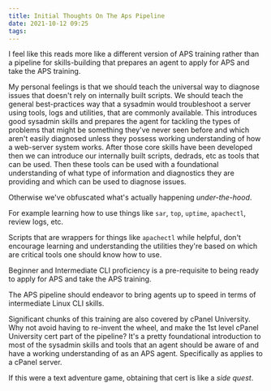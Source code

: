 ```yaml
---
title: Initial Thoughts On The Aps Pipeline
date: 2021-10-12 09:25
tags:
---
```


I feel like this reads more like a different version of APS training rather than
a pipeline for skills-building that prepares an agent to apply for APS and take
the APS training. 

My personal feelings is that we should teach the universal way to diagnose
issues that doesn't rely on internally built scripts. We should teach the general
best-practices way that a sysadmin would troubleshoot a server using tools, logs
and utilities, that are commonly available. This introduces
good sysadmin skills and prepares the agent for tackling the types of problems
that might be something they've never seen before and which aren't easily
diagnosed unless they possess working understanding of how a web-server system
works. After those core skills have been developed then we can introduce our
internally built scripts, dedrads, etc as tools that can be used. Then these
tools can be used with a foundational understanding of what type of information
and diagnostics they are providing and which can be used to diagnose issues.

Otherwise we've obfuscated what's actually happening _under-the-hood_. 

For example learning how to use things like `sar`, `top`, `uptime`,
`apachectl`, review logs, etc. 

Scripts that are wrappers for things like `apachectl` while helpful, don't
encourage learning and understanding the utilities they're based on which are
critical tools one should know how to use. 

Beginner and Intermediate CLI proficiency is a pre-requisite to being ready to
apply for APS and take the APS training. 

The APS pipeline should endeavor to bring agents up to speed in terms of
intermediate Linux CLI skills. 

Significant chunks of this training are also covered by cPanel University. Why
not avoid having to re-invent the wheel, and make the 1st level cPanel
University cert part of the pipeline? It's a pretty foundational introduction to
most of the sysadmin skills and tools that an agent should be aware of and have
a working understanding of as an APS agent. Specifically as applies to a cPanel
server. 

If this were a text adventure game, obtaining that cert is like a _side quest_.

